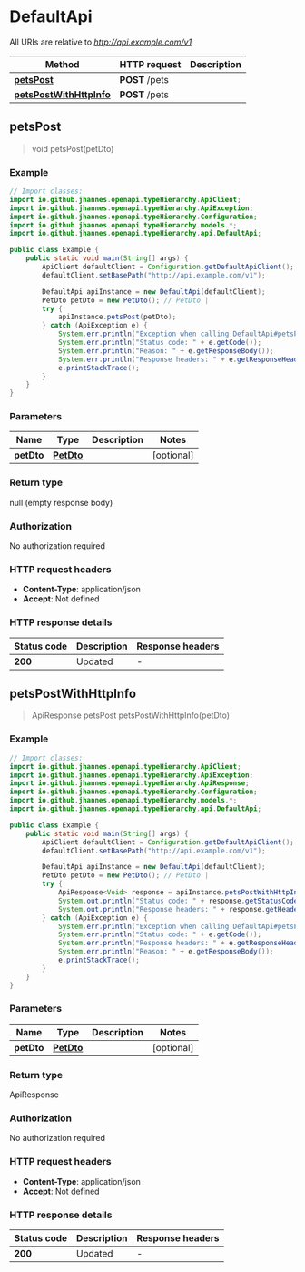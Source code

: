 # DefaultApi

All URIs are relative to *http://api.example.com/v1*

| Method | HTTP request | Description |
|------------- | ------------- | -------------|
| [**petsPost**](DefaultApi.md#petsPost) | **POST** /pets |  |
| [**petsPostWithHttpInfo**](DefaultApi.md#petsPostWithHttpInfo) | **POST** /pets |  |



## petsPost

> void petsPost(petDto)



### Example

```java
// Import classes:
import io.github.jhannes.openapi.typeHierarchy.ApiClient;
import io.github.jhannes.openapi.typeHierarchy.ApiException;
import io.github.jhannes.openapi.typeHierarchy.Configuration;
import io.github.jhannes.openapi.typeHierarchy.models.*;
import io.github.jhannes.openapi.typeHierarchy.api.DefaultApi;

public class Example {
    public static void main(String[] args) {
        ApiClient defaultClient = Configuration.getDefaultApiClient();
        defaultClient.setBasePath("http://api.example.com/v1");

        DefaultApi apiInstance = new DefaultApi(defaultClient);
        PetDto petDto = new PetDto(); // PetDto | 
        try {
            apiInstance.petsPost(petDto);
        } catch (ApiException e) {
            System.err.println("Exception when calling DefaultApi#petsPost");
            System.err.println("Status code: " + e.getCode());
            System.err.println("Reason: " + e.getResponseBody());
            System.err.println("Response headers: " + e.getResponseHeaders());
            e.printStackTrace();
        }
    }
}
```

### Parameters


| Name | Type | Description  | Notes |
|------------- | ------------- | ------------- | -------------|
| **petDto** | [**PetDto**](PetDto.md)|  | [optional] |

### Return type


null (empty response body)

### Authorization

No authorization required

### HTTP request headers

- **Content-Type**: application/json
- **Accept**: Not defined

### HTTP response details
| Status code | Description | Response headers |
|-------------|-------------|------------------|
| **200** | Updated |  -  |

## petsPostWithHttpInfo

> ApiResponse<Void> petsPost petsPostWithHttpInfo(petDto)



### Example

```java
// Import classes:
import io.github.jhannes.openapi.typeHierarchy.ApiClient;
import io.github.jhannes.openapi.typeHierarchy.ApiException;
import io.github.jhannes.openapi.typeHierarchy.ApiResponse;
import io.github.jhannes.openapi.typeHierarchy.Configuration;
import io.github.jhannes.openapi.typeHierarchy.models.*;
import io.github.jhannes.openapi.typeHierarchy.api.DefaultApi;

public class Example {
    public static void main(String[] args) {
        ApiClient defaultClient = Configuration.getDefaultApiClient();
        defaultClient.setBasePath("http://api.example.com/v1");

        DefaultApi apiInstance = new DefaultApi(defaultClient);
        PetDto petDto = new PetDto(); // PetDto | 
        try {
            ApiResponse<Void> response = apiInstance.petsPostWithHttpInfo(petDto);
            System.out.println("Status code: " + response.getStatusCode());
            System.out.println("Response headers: " + response.getHeaders());
        } catch (ApiException e) {
            System.err.println("Exception when calling DefaultApi#petsPost");
            System.err.println("Status code: " + e.getCode());
            System.err.println("Response headers: " + e.getResponseHeaders());
            System.err.println("Reason: " + e.getResponseBody());
            e.printStackTrace();
        }
    }
}
```

### Parameters


| Name | Type | Description  | Notes |
|------------- | ------------- | ------------- | -------------|
| **petDto** | [**PetDto**](PetDto.md)|  | [optional] |

### Return type


ApiResponse<Void>

### Authorization

No authorization required

### HTTP request headers

- **Content-Type**: application/json
- **Accept**: Not defined

### HTTP response details
| Status code | Description | Response headers |
|-------------|-------------|------------------|
| **200** | Updated |  -  |

